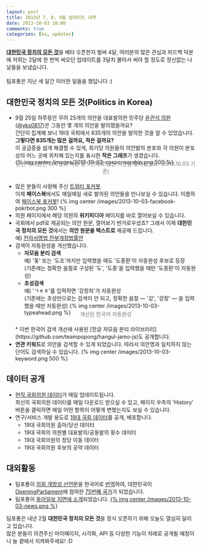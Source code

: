 ```yaml
---
layout: post
title: 2013년 7, 8, 9월 업데이트 내역
date: 2013-10-03 18:00
comments: true
categories: [ko, updates]
---
```


[**대한민국 정치의 모든 것**](http://pokr.kr)을 베타 오픈한지 벌써 4달, 여러분의 많은 관심과 피드백 덕분에 저희는 2달에 한 번씩 써오던 업데이트를 3달치 몰아서 써야 할 정도로 정신없는 나날들을 보냈습니다.<br><br>
팀포퐁은 지난 세 달간 이러한 일들을 했답니다 :)
<!-- more -->

## 대한민국 정치의 모든 것(Politics in Korea)
* 9월 25일 하루동안 무려 25개의 의안을 대표발의한 민주당 [윤관석 의원](http://pokr.kr/person/19601146#legislations)([@yks0817](http://twitter.com/yks0817))은 그동안 몇 개의 의안을 발의했을까요?<br>
  간단히 집계해 보니 19대 국회에서 835개의 의안을 발의한 것을 알 수 있었습니다. **그렇다면 835개는 많은 걸까요, 적은 걸까요?**<br>
  이 궁금증을 쉽게 해결할 수 있게, 회기당 의원들의 의안발의 분포와 각 의원이 분포상의 어느 곳에 위치해 있는지를 표시한 **작은 그래프**가 생겼습니다.<br>
    {% img center /images/2013-10-03-cosponsorship.png 500 %}
  <div style="text-align: center; color: #777; margin: -15px 0 20px;">윤관석 의원은 300명의 의원 중 9번째로 많은 의안을 발의했군요. (2013.10.03 기준)</div>
* 많은 분들이 사랑해 주신 [트위터 포커봇](http://twitter.com/pokrbot).<br>
  이제 **페이스북**에서도 매일매일 새로 발의된 의안들을 만나보실 수 있습니다. 이름하여 [페이스북 포커봇](https://www.facebook.com/pokrbot)!
    {% img center /images/2013-10-03-facebook-pokrbot.png 300 %}
* 의원 페이지에서 해당 의원의 **위키피디아** 페이지를 바로 열어보실 수 있습니다.
* 국회에서 pdf로 제공되는 의안 원문, 열어보기 번거로우셨죠? 그래서 이제 **대한민국 정치의 모든 것**에서는 **의안 원문을 텍스트로** 제공해 드립니다.<br>
  예) [전자서명법 전부개정법률안](http://pokr.kr/bill/1905145/text)
* 검색어 자동완성을 개선했습니다.
    * **자모음 분리 검색**<br>
      예) '돚' 또는 '도조'까지만 입력했을 때도 '도종환'이 자동완성 후보로 등장<br>
      (기존에는 정확한 음절로 구성된 '도', '도종'을 입력했을 때만 '도종환'이 자동완성)
    * **초성검색**<br>
      예) 'ㄱㅊㅎ'를 입력하면 '강창희'가 자동완성<br>
      (기존에는 초성만으로는 검색이 안 되고, 정확한 음절 ― '강', '강창' ― 을 입력했을 때만 자동완성)
    {% img center /images/2013-10-03-typeahead.png %}
  <div style="text-align: center; color: #777; margin: -15px 0 20px;">개선된 한국어 자동완성</div>
    * 이번 한국어 검색 개선에 사용된 [한글 자모음 분리 라이브러리](https://github.com/teampopong/hangul-jamo-js)도 공개합니다.
* **연관 키워드**로 의안을 검색할 수 있게 되었습니다. 따라서 의안명과 일치하지 않는 단어도 검색하실 수 있습니다.
    {% img center /images/2013-10-03-keyword.png 500 %}


## 데이터 공개
* [현직 국회의원 데이터](https://github.com/teampopong/data-assembly)가 매일 업데이트됩니다.<br>
  최신의 국회의원 데이터를 매일 다운로드 받으실 수 있고, 페이지 우측의 'History' 버튼을 클릭하면 매일 어떤 항목이 어떻게 변했는지도 보실 수 있습니다.
* 연구/서비스 개발 용도로 [19대 국회 데이터](https://github.com/teampopong/data-for-rnd)를 공개, 배포합니다.
    * 19대 국회의원 출마/당선 데이터
    * 19대 국회의 의원별 대표발의/공동발의 횟수 데이터
    * 19대 국회의원의 정당 이동 데이터
    * 19대 국회의원 후보의 공약 데이터


## 대외활동
* 팀포퐁이 [의회 개방성 선언문](http://www.openingparliament.org/declaration)을 한국어로 [번역](http://openingparliament.s3.amazonaws.com/docs/declaration/1.0/korean.pdf)하여, 대한민국이 [OpeningParliament](http://www.openingparliament.org/about)에 참여한 [75번째 국가](http://www.openingparliament.org/organizations)가 되었습니다.
* 팀포퐁이 [동아일보 지면에 소개](http://news.donga.com/3/all/20130812/56966429/1)되었습니다.
    <a href="http://news.donga.com/3/all/20130812/56966429/1">{% img center /images/2013-10-03-news.png %}</a>

팀포퐁은 내년 2월 **대한민국 정치의 모든 것**을 정식 오픈하기 위해 오늘도 열심히 달리고 있습니다.<br>
많은 분들이 의견주신 마이페이지, 시각화, API 등 다양한 기능이 차례로 공개될 예정이니 늘 곁에서 지켜봐주세요! :D
